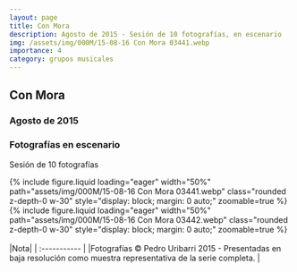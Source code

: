 ```yaml
---
layout: page
title: Con Mora
description: Agosto de 2015 - Sesión de 10 fotografías, en escenario
img: /assets/img/000M/15-08-16 Con Mora 03441.webp
importance: 4
category: grupos musicales
---
```


## Con Mora
### Agosto de 2015
### Fotografías en escenario
Sesión de 10 fotografías

<div class="text-center">
{% include figure.liquid loading="eager" width="50%" path="assets/img/000M/15-08-16 Con Mora 03441.webp" class="rounded z-depth-0 w-30" style="display: block; margin: 0 auto;" zoomable=true %}   
</div>

<div class="text-center">
{% include figure.liquid loading="eager" width="50%" path="assets/img/000M/15-08-16 Con Mora 03442.webp" class="rounded z-depth-0 w-30" style="display: block; margin: 0 auto;" zoomable=true %}   
</div>

<br>
|Nota|  
| :----------- | 
|Fotografías © Pedro Uribarri 2015 - Presentadas en baja resolución como muestra representativa de la serie completa. |